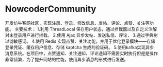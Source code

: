 # NowcoderCommunity
开发仿牛客网社区，实现注册、登录、修改信息、发帖、评论、点赞、关注等功能。
主要技术：
1.利用 ThreadLocal 保存用户状态，通过拦截器以及自定义注解对未登录用户进行拦截。
2.使用 Ajax 异步发帖、发送私信、评论，
3.通过字典树过滤敏感词。
4.使用 Redis 实现点赞、关注功能，并用于优化登录模块——存储登录凭证、缓存用户信息、存储 kaptcha 生成的验证码。
5.使用kafka实现异步消息系统。在项目中，点赞通知、关注通知、评论通知不需要实时执行但是是操作非常频繁，为了提升网站的性能，使用异步消息的形式进行发送。
